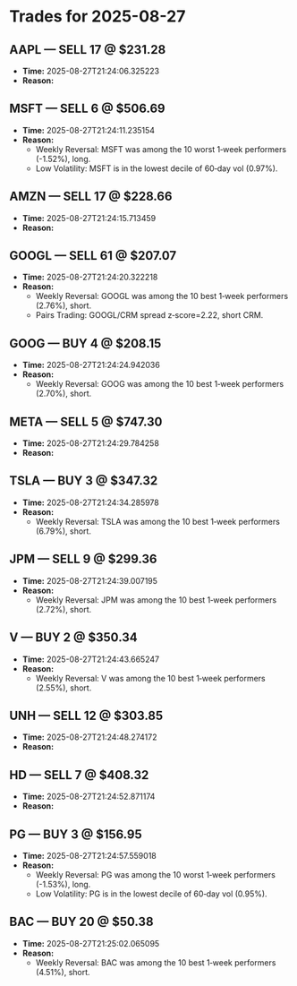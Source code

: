 # Trades for 2025-08-27

## AAPL — SELL 17 @ $231.28
- **Time:** 2025-08-27T21:24:06.325223
- **Reason:**

## MSFT — SELL 6 @ $506.69
- **Time:** 2025-08-27T21:24:11.235154
- **Reason:**
  - Weekly Reversal: MSFT was among the 10 worst 1‑week performers (-1.52%), long.
  - Low Volatility: MSFT is in the lowest decile of 60‑day vol (0.97%).

## AMZN — SELL 17 @ $228.66
- **Time:** 2025-08-27T21:24:15.713459
- **Reason:**

## GOOGL — SELL 61 @ $207.07
- **Time:** 2025-08-27T21:24:20.322218
- **Reason:**
  - Weekly Reversal: GOOGL was among the 10 best 1‑week performers (2.76%), short.
  - Pairs Trading: GOOGL/CRM spread z‑score=2.22, short CRM.

## GOOG — BUY 4 @ $208.15
- **Time:** 2025-08-27T21:24:24.942036
- **Reason:**
  - Weekly Reversal: GOOG was among the 10 best 1‑week performers (2.70%), short.

## META — SELL 5 @ $747.30
- **Time:** 2025-08-27T21:24:29.784258
- **Reason:**

## TSLA — BUY 3 @ $347.32
- **Time:** 2025-08-27T21:24:34.285978
- **Reason:**
  - Weekly Reversal: TSLA was among the 10 best 1‑week performers (6.79%), short.

## JPM — SELL 9 @ $299.36
- **Time:** 2025-08-27T21:24:39.007195
- **Reason:**
  - Weekly Reversal: JPM was among the 10 best 1‑week performers (2.72%), short.

## V — BUY 2 @ $350.34
- **Time:** 2025-08-27T21:24:43.665247
- **Reason:**
  - Weekly Reversal: V was among the 10 best 1‑week performers (2.55%), short.

## UNH — SELL 12 @ $303.85
- **Time:** 2025-08-27T21:24:48.274172
- **Reason:**

## HD — SELL 7 @ $408.32
- **Time:** 2025-08-27T21:24:52.871174
- **Reason:**

## PG — BUY 3 @ $156.95
- **Time:** 2025-08-27T21:24:57.559018
- **Reason:**
  - Weekly Reversal: PG was among the 10 worst 1‑week performers (-1.53%), long.
  - Low Volatility: PG is in the lowest decile of 60‑day vol (0.95%).

## BAC — BUY 20 @ $50.38
- **Time:** 2025-08-27T21:25:02.065095
- **Reason:**
  - Weekly Reversal: BAC was among the 10 best 1‑week performers (4.51%), short.

